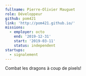 ```yaml
---
fullname: Pierre-Olivier Mauguet
role: Développeur
github: pom421
link: 'http://pom421.github.io/'
missions:
  - employer: octo
    end: '2019-12-31'
    start: '2019-03-11'
    status: independent
startups:
  - signalement
---
```

Combat les dragons à coup de pixels!
